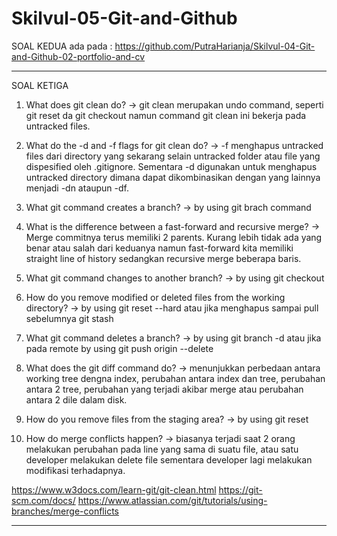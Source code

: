 # Skilvul-05-Git-and-Github

SOAL KEDUA ada pada : https://github.com/PutraHarianja/Skilvul-04-Git-and-Github-02-portfolio-and-cv

---
SOAL KETIGA
1. What does git clean do?
-> git clean merupakan undo command, seperti git reset da git checkout namun command git clean ini bekerja pada untracked files.

2. What do the -d and -f flags for git clean do?
-> -f menghapus untracked files dari directory yang sekarang selain untracked folder atau file yang dispesified oleh .gitignore. Sementara -d digunakan untuk menghapus untracked directory dimana dapat dikombinasikan dengan yang lainnya menjadi -dn ataupun -df.

3. What git command creates a branch?
-> by using git brach command

4. What is the difference between a fast-forward and recursive merge?
-> Merge commitnya terus memiliki 2 parents. Kurang lebih tidak ada yang benar atau salah dari keduanya namun fast-forward kita memiliki straight line of history sedangkan recursive merge beberapa baris.

5. What git command changes to another branch?
-> by using git checkout

6. How do you remove modified or deleted files from the working directory?
-> by using git reset --hard atau jika menghapus sampai pull sebelumnya git stash

7. What git command deletes a branch?
-> by using git branch -d <local-branch> atau jika pada remote by using git push origin --delete <remote-branch-name>

8. What does the git diff command do?
-> menunjukkan perbedaan antara working tree dengna index, perubahan antara index dan tree, perubahan antara 2 tree, perubahan yang terjadi akibar merge atau perubahan antara 2 dile dalam disk.

9. How do you remove files from the staging area?
-> by using git reset

10. How do merge conflicts happen?
-> biasanya terjadi saat 2 orang melakukan perubahan pada line yang sama di suatu file, atau satu developer melakukan delete file sementara developer lagi melakukan modifikasi terhadapnya. 



https://www.w3docs.com/learn-git/git-clean.html
https://git-scm.com/docs/
https://www.atlassian.com/git/tutorials/using-branches/merge-conflicts
  
  
---
